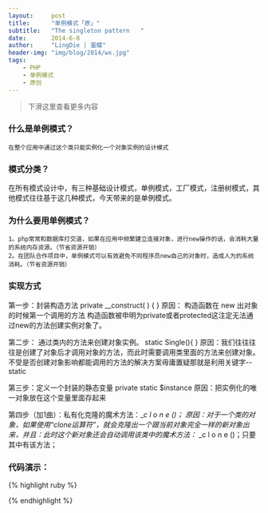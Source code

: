 ```yaml
---
layout:     post
title:      "单例模式「原」"
subtitle:   "The singleton pattern   "
date:       2014-6-8
author:     "LingDie | 靈蝶"
header-img: "img/blog/2014/wx.jpg"
tags:
    - PHP
    - 单例模式
    - 原创
---
```


> 下滑这里查看更多内容

### 什么是单例模式？
    在整个应用中通过这个类只能实例化一个对象实例的设计模式

 

### 模式分类？

在所有模式设计中，有三种基础设计模式，单例模式，工厂模式，注册树模式，其他模式往往基于这几种模式，今天带来的是单例模式。


### 为什么要用单例模式？
    1。php常常和数据库打交道，如果在应用中频繁建立连接对象，进行new操作的话，会消耗大量的系统内存资源。（节省资源开销）
    2。在团队合作项目中，单例模式可以有效避免不同程序员new自己的对象时，造成人为的系统消耗。（节省资源开销）


### 实现方式

第一步：封装构造方法  private  __construct( ) { }
             原因：   构造函数在 new 出对象的时候第一个调用的方法  构造函数被申明为private或者protected这注定无法通过new的方法创建实例对象了。
 

第二步：   通过类内的方法来创建对象实例。   static Single(){ }
           原因：我们往往往往是创建了对象后才调用对象的方法，而此时需要调用类里面的方法来创建对象。不受是否创建对象影响都能调用的方法的解决方案毋庸置疑那就是利用关键字--static
                   

 第三步：定义一个封装的静态变量    private static $instance
           原因：把实例化的唯一对象放在这个变量里面存起来
            
第四步（加1曲）：私有化克隆的魔术方法：__c l o n e ()；
            原因：对于一个类的对象，如果使用“clone运算符”，就会克隆出一个跟当前对象完全一样的新对象出来，并且：此时这个新对象还会自动调用该类中的魔术方法：_ _c l o n e ()；只要其中有该方法；
			
### 代码演示：
			
{% highlight ruby %}
			
<?php
  
  class Sing {
      
      #//第三步：定义一个变量
    private static $instance= null;
  
      #//第一步：封装构造函数
      private function  __construct(){
         
     }
 
     #//第二步：使用类名调用这个类创建对象实例
     static  function getSingle(){
         if( !(self::$instance  instanceof self) ){    #//instanceof判断一个对象是否是某个类的实例
         self::$instance = new self();               #//用变量来存储实例化出来的对象
     }
         return self::$instance;
     }
 
 
     #//第四步：禁止克隆实例化出来的对象
     private function __clone(){ }
 
 }
 
  $danli = Sing::getSingle();
  var_dump($danli);    #//输出   object(Sing)#1 (0) { }
  $danli2 = Sing::getSingle();   
  var_dump($danli2);   #//输出   object(Sing)#1 (0) { }
 
 $obj3 = clone $danli;   #//此处禁止克隆单例对象实例
 var_dump($obj3);  #//Call to private Sing::__clone() from context '' in 错误行号
 
 
 ?>
			
{% endhighlight %}
			
